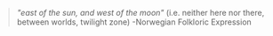 

> *"east of the sun, and west of the moon"* (i.e. neither here nor there, between worlds, twilight zone) -Norwegian Folkloric Expression